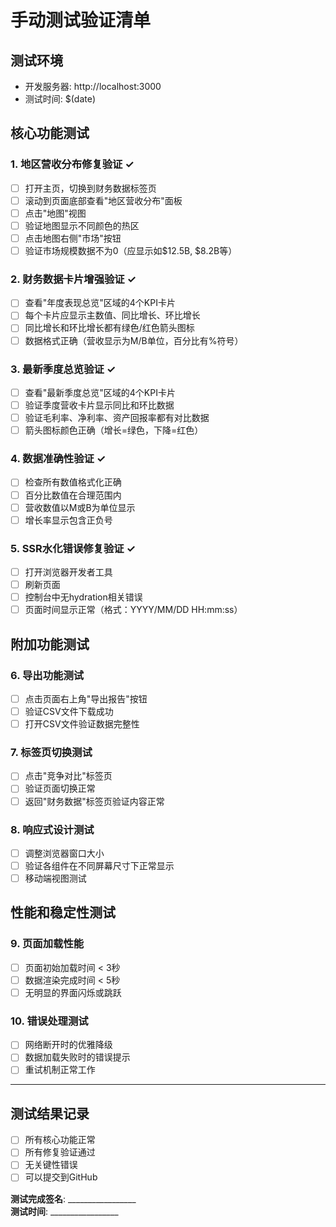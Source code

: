 # 手动测试验证清单

## 测试环境
- 开发服务器: http://localhost:3000
- 测试时间: $(date)

## 核心功能测试

### 1. 地区营收分布修复验证 ✓
- [ ] 打开主页，切换到财务数据标签页
- [ ] 滚动到页面底部查看"地区营收分布"面板
- [ ] 点击"地图"视图
- [ ] 验证地图显示不同颜色的热区
- [ ] 点击地图右侧"市场"按钮
- [ ] 验证市场规模数据不为0（应显示如$12.5B, $8.2B等）

### 2. 财务数据卡片增强验证 ✓
- [ ] 查看"年度表现总览"区域的4个KPI卡片
- [ ] 每个卡片应显示主数值、同比增长、环比增长
- [ ] 同比增长和环比增长都有绿色/红色箭头图标
- [ ] 数据格式正确（营收显示为M/B单位，百分比有%符号）

### 3. 最新季度总览验证 ✓  
- [ ] 查看"最新季度总览"区域的4个KPI卡片
- [ ] 验证季度营收卡片显示同比和环比数据
- [ ] 验证毛利率、净利率、资产回报率都有对比数据
- [ ] 箭头图标颜色正确（增长=绿色，下降=红色）

### 4. 数据准确性验证 ✓
- [ ] 检查所有数值格式化正确
- [ ] 百分比数值在合理范围内
- [ ] 营收数值以M或B为单位显示
- [ ] 增长率显示包含正负号

### 5. SSR水化错误修复验证 ✓
- [ ] 打开浏览器开发者工具
- [ ] 刷新页面
- [ ] 控制台中无hydration相关错误
- [ ] 页面时间显示正常（格式：YYYY/MM/DD HH:mm:ss）

## 附加功能测试

### 6. 导出功能测试
- [ ] 点击页面右上角"导出报告"按钮
- [ ] 验证CSV文件下载成功
- [ ] 打开CSV文件验证数据完整性

### 7. 标签页切换测试
- [ ] 点击"竞争对比"标签页
- [ ] 验证页面切换正常
- [ ] 返回"财务数据"标签页验证内容正常

### 8. 响应式设计测试
- [ ] 调整浏览器窗口大小
- [ ] 验证各组件在不同屏幕尺寸下正常显示
- [ ] 移动端视图测试

## 性能和稳定性测试

### 9. 页面加载性能
- [ ] 页面初始加载时间 < 3秒
- [ ] 数据渲染完成时间 < 5秒
- [ ] 无明显的界面闪烁或跳跃

### 10. 错误处理测试
- [ ] 网络断开时的优雅降级
- [ ] 数据加载失败时的错误提示
- [ ] 重试机制正常工作

---

## 测试结果记录

- [ ] 所有核心功能正常
- [ ] 所有修复验证通过
- [ ] 无关键性错误
- [ ] 可以提交到GitHub

**测试完成签名**: _________________  
**测试时间**: _________________